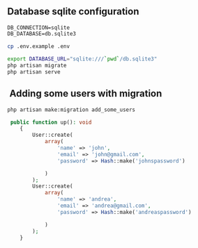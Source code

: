 #

## Database sqlite configuration

```txt
DB_CONNECTION=sqlite
DB_DATABASE=db.sqlite3
```

```sh
cp .env.example .env
```

```sh
export DATABASE_URL="sqlite:///`pwd`/db.sqlite3"
php artisan migrate 
php artisan serve
```

##  Adding some users with migration

```sh
php artisan make:migration add_some_users
```

```php
 public function up(): void
    {
        User::create(
            array(
                'name' => 'john',
                'email' => 'john@gmail.com',
                'password' => Hash::make('johnspassword')

            )
        );
        User::create(
            array(
                'name' => 'andrea',
                'email' => 'andrea@gmail.com',
                'password' => Hash::make('andreaspassword')

            )
        );
    }
```
